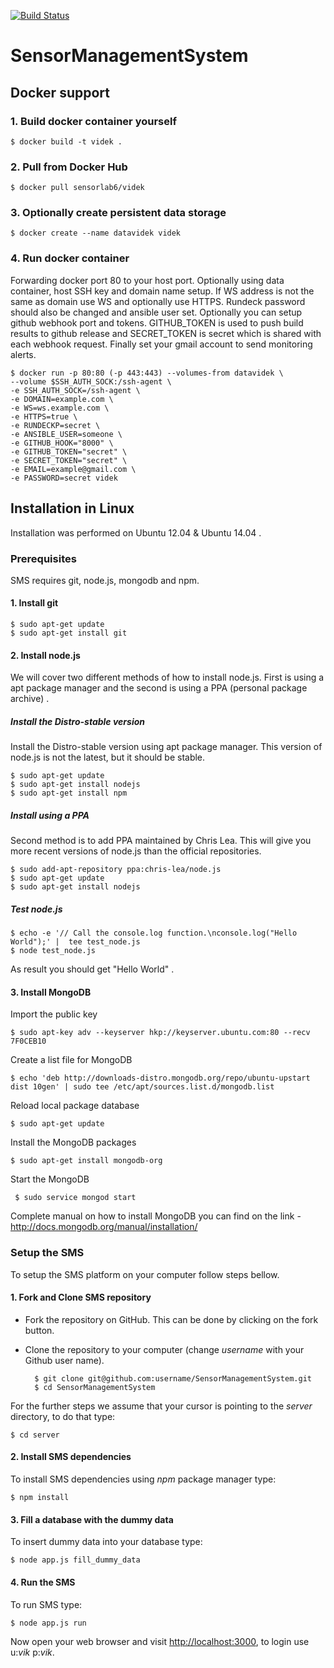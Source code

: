 [![Build Status](https://travis-ci.org/sensorlab/SensorManagementSystem.svg?branch=master)](https://travis-ci.org/sensorlab/SensorManagementSystem)

SensorManagementSystem
======================

## Docker support
### 1. Build docker container yourself
    $ docker build -t videk .

### 2. Pull from Docker Hub
    $ docker pull sensorlab6/videk

### 3. Optionally create persistent data storage
    $ docker create --name datavidek videk

### 4. Run docker container
Forwarding docker port 80 to your host port. Optionally using data container,
host SSH key and domain name setup. If WS address is not the same as domain
use WS and optionally use HTTPS. Rundeck password should also be changed and
ansible user set. Optionally you can setup github webhook port and tokens.
GITHUB_TOKEN is used to push build results to github release and SECRET_TOKEN
is secret which is shared with each webhook request. Finally set your gmail
account to send monitoring alerts.  

    $ docker run -p 80:80 (-p 443:443) --volumes-from datavidek \  
    --volume $SSH_AUTH_SOCK:/ssh-agent \  
    -e SSH_AUTH_SOCK=/ssh-agent \  
    -e DOMAIN=example.com \  
    -e WS=ws.example.com \  
    -e HTTPS=true \  
    -e RUNDECKP=secret \  
    -e ANSIBLE_USER=someone \  
    -e GITHUB_HOOK="8000" \  
    -e GITHUB_TOKEN="secret" \  
    -e SECRET_TOKEN="secret" \  
    -e EMAIL=example@gmail.com \  
    -e PASSWORD=secret videk

## Installation in Linux
Installation was performed on Ubuntu 12.04 & Ubuntu 14.04 .

### Prerequisites  

SMS requires git, node.js, mongodb and npm.

#### 1. Install git
    $ sudo apt-get update
    $ sudo apt-get install git

#### 2. Install node.js

   We will cover two different methods of  how to install node.js. First is using a apt package manager and the second is using a PPA (personal package archive) .

##### Install the Distro-stable version

Install the Distro-stable version using apt package manager. This version of node.js is not the latest, but it should be stable.

    $ sudo apt-get update
    $ sudo apt-get install nodejs
    $ sudo apt-get install npm

##### Install using a PPA

Second method is to add PPA maintained by Chris Lea. This will give you more recent versions of node.js than the official repositories.

    $ sudo add-apt-repository ppa:chris-lea/node.js
    $ sudo apt-get update
    $ sudo apt-get install nodejs

##### Test node.js

    $ echo -e '// Call the console.log function.\nconsole.log("Hello World");' |  tee test_node.js
    $ node test_node.js

As result you should get  "Hello World" .

#### 3. Install MongoDB

Import the public key

    $ sudo apt-key adv --keyserver hkp://keyserver.ubuntu.com:80 --recv 7F0CEB10

Create a list file for MongoDB

    $ echo 'deb http://downloads-distro.mongodb.org/repo/ubuntu-upstart dist 10gen' | sudo tee /etc/apt/sources.list.d/mongodb.list

Reload local package database

    $ sudo apt-get update

Install the MongoDB packages

    $ sudo apt-get install mongodb-org

Start the MongoDB

     $ sudo service mongod start

Complete manual on how to install MongoDB you can find on the link -
   http://docs.mongodb.org/manual/installation/


### Setup the SMS
To setup the SMS platform on your computer follow steps bellow.

#### 1. Fork and Clone SMS repository
- Fork the  repository on GitHub. This can be done by clicking on the fork button.
- Clone the repository to your computer (change _username_ with your Github user name).

        $ git clone git@github.com:username/SensorManagementSystem.git
        $ cd SensorManagementSystem

For the further steps we assume that your cursor is pointing to the _server_ directory, to do that type:

    $ cd server

#### 2. Install SMS dependencies
To install SMS dependencies using _npm_ package manager type:

    $ npm install

#### 3. Fill a database with the dummy data
To insert dummy data into your database type:

    $ node app.js fill_dummy_data

#### 4. Run the SMS
 To run SMS type:

    $ node app.js run

Now open your web browser and visit [http://localhost:3000](http://localhost:3000/), to login use u:_vik_  p:_vik_.
